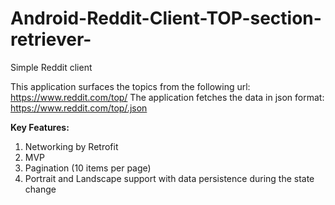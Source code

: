 # Android-Reddit-Client-TOP-section-retriever-
Simple Reddit client 

This application surfaces the topics from the following url: https://www.reddit.com/top/
The application fetches the data in json format: https://www.reddit.com/top/.json

**Key Features:**
 1. Networking by Retrofit 
 2. MVP
 3. Pagination (10 items per page) 
 4. Portrait and Landscape support with data persistence during the state change
